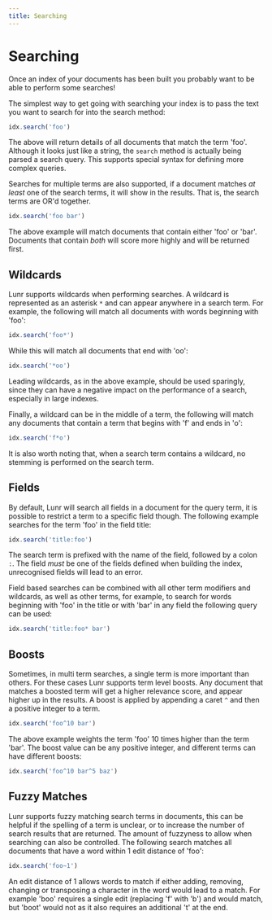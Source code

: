 ```yaml
---
title: Searching
---
```

# Searching

Once an index of your documents has been built you probably want to be able to perform some searches!

The simplest way to get going with searching your index is to pass the text you want to search for into the search method:

```javascript
idx.search('foo')
```

The above will return details of all documents that match the term 'foo'. Although it looks just like a string, the `search` method is actually being parsed a search query. This supports special syntax for defining more complex queries.

Searches for multiple terms are also supported, if a document matches _at least_ one of the search terms, it will show in the results. That is, the search terms are OR'd together.

```javascript
idx.search('foo bar')
```

The above example will match documents that contain either 'foo' or 'bar'. Documents that contain _both_ will score more highly and will be returned first.

## Wildcards

Lunr supports wildcards when performing searches. A wildcard is represented as an asterisk `*` and can appear anywhere in a search term. For example, the following will match all documents with words beginning with 'foo':

```javascript
idx.search('foo*')
```

While this will match all documents that end with 'oo':

```javascript
idx.search('*oo')
```

Leading wildcards, as in the above example, should be used sparingly, since they can have a negative impact on the performance of a search, especially in large indexes.

Finally, a wildcard can be in the middle of a term, the following will match any documents that contain a term that begins with 'f' and ends in 'o':

```javascript
idx.search('f*o')
```

It is also worth noting that, when a search term contains a wildcard, no stemming is performed on the search term.

## Fields

By default, Lunr will search all fields in a document for the query term, it is possible to restrict a term to a specific field though. The following example searches for the term 'foo' in the field title:

```javascript
idx.search('title:foo')
```

The search term is prefixed with the name of the field, followed by a colon `:`. The field _must_ be one of the fields defined when building the index, unrecognised fields will lead to an error.

Field based searches can be combined with all other term modifiers and wildcards, as well as other terms, for example, to search for words beginning with 'foo' in the title or with 'bar' in any field the following query can be used:

```javascript
idx.search('title:foo* bar')
```

## Boosts

Sometimes, in multi term searches, a single term is more important than others. For these cases Lunr supports term level boosts. Any document that matches a boosted term will get a higher relevance score, and appear higher up in the results. A boost is applied by appending a caret `^` and then a positive integer to a term.

```javascript
idx.search('foo^10 bar')
```

The above example weights the term 'foo' 10 times higher than the term 'bar'. The boost value can be any positive integer, and different terms can have different boosts:

```javascript
idx.search('foo^10 bar^5 baz')
```

## Fuzzy Matches

Lunr supports fuzzy matching search terms in documents, this can be helpful if the spelling of a term is unclear, or to increase the number of search results that are returned. The amount of fuzzyness to allow when searching can also be controlled. The following search matches all documents that have a word within 1 edit distance of 'foo':

```javascript
idx.search('foo~1')
```

An edit distance of 1 allows words to match if either adding, removing, changing or transposing a character in the word would lead to a match. For example 'boo' requires a single edit (replacing 'f' with 'b') and would match, but 'boot' would not as it also requires an additional 't' at the end.
